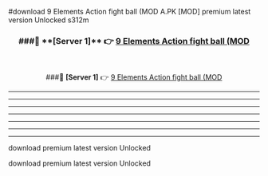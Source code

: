 #download 9 Elements Action fight ball (MOD A.PK [MOD] premium latest version Unlocked s312m 



<div align="center">
<h3>###🔹 **[Server 1]** 👉 <a href="https://download1apk.web.app/">9 Elements Action fight ball (MOD</a></h3><br>


###🔹 **[Server 1]** 👉 <a href="https://download1apk.web.app/">9 Elements Action fight ball (MOD</a></h3>
</div>



----------------------------------------------------------

----------------------------------------------------------

----------------------------------------------------------

----------------------------------------------------------

----------------------------------------------------------

----------------------------------------------------------

----------------------------------------------------------

download premium latest version Unlocked

download premium latest version Unlocked
